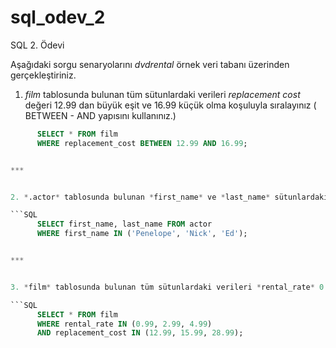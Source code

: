 # sql_odev_2
SQL 2. Ödevi

Aşağıdaki sorgu senaryolarını *dvdrental* örnek veri tabanı üzerinden gerçekleştiriniz.

1. *film* tablosunda bulunan tüm sütunlardaki verileri *replacement cost* değeri 12.99 dan büyük eşit ve 16.99 küçük olma koşuluyla sıralayınız ( BETWEEN - AND yapısını kullanınız.)

```SQL
      SELECT * FROM film
      WHERE replacement_cost BETWEEN 12.99 AND 16.99;


***


2. *.actor* tablosunda bulunan *first_name* ve *last_name* sütunlardaki verileri *first_name* 'Penelope' veya 'Nick' veya 'Ed' değerleri olması koşuluyla sıralayınız. ( IN operatörünü kullanınız.)

```SQL
      SELECT first_name, last_name FROM actor
      WHERE first_name IN ('Penelope', 'Nick', 'Ed');


***


3. *film* tablosunda bulunan tüm sütunlardaki verileri *rental_rate* 0.99, 2.99, 4.99 VE *replacement_cost* 12.99, 15.99, 28.99 olma koşullarıyla sıralayınız. ( IN operatörünü kullanınız.)

```SQL
      SELECT * FROM film
      WHERE rental_rate IN (0.99, 2.99, 4.99) 
      AND replacement_cost IN (12.99, 15.99, 28.99);
